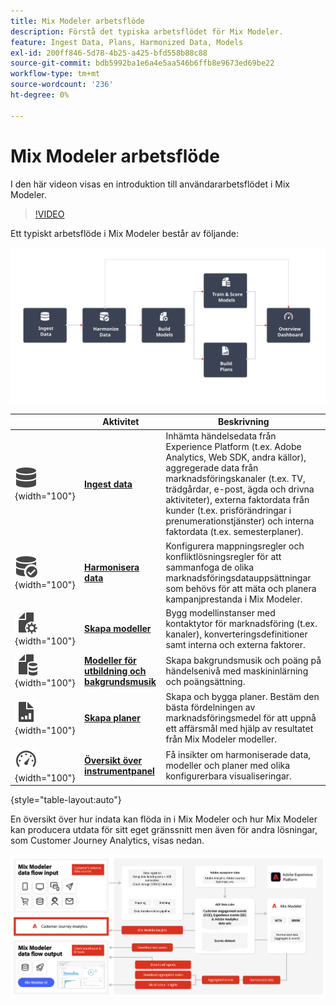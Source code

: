 ```yaml
---
title: Mix Modeler arbetsflöde
description: Förstå det typiska arbetsflödet för Mix Modeler.
feature: Ingest Data, Plans, Harmonized Data, Models
exl-id: 200ff846-5d78-4b25-a425-bfd558b88c88
source-git-commit: bdb5992ba1e6a4e5aa546b6ffb8e9673ed69be22
workflow-type: tm+mt
source-wordcount: '236'
ht-degree: 0%

---
```


# Mix Modeler arbetsflöde

I den här videon visas en introduktion till användararbetsflödet i Mix Modeler.

>[!VIDEO](https://video.tv.adobe.com/v/3424854/?learn=on)


Ett typiskt arbetsflöde i Mix Modeler består av följande:

![Alt-text](/help/assets/ApplicationWorkflow.svg)

|  | Aktivitet | Beskrivning |
|---|---|---|
| ![Data](/help/assets/icons/Data.svg){width="100"} | [**Ingest data**](../ingest-data/overview.md) | Inhämta händelsedata från Experience Platform (t.ex. Adobe Analytics, Web SDK, andra källor), aggregerade data från marknadsföringskanaler (t.ex. TV, trädgårdar, e-post, ägda och drivna aktiviteter), externa faktordata från kunder (t.ex. prisförändringar i prenumerationstjänster) och interna faktordata (t.ex. semesterplaner). |
| ![DataCheck](/help/assets/icons/DataCheck.svg){width="100"} | [**Harmonisera data**](../harmonize-data/overview.md) | Konfigurera mappningsregler och konfliktlösningsregler för att sammanfoga de olika marknadsföringsdatauppsättningar som behövs för att mäta och planera kampanjprestanda i Mix Modeler. |
| ![FileConfig](/help/assets/icons/FileGear.svg){width="100"} | [**Skapa modeller**](../models/overview.md) | Bygg modellinstanser med kontaktytor för marknadsföring (t.ex. kanaler), konverteringsdefinitioner samt interna och externa faktorer. |
| ![FileData](/help/assets/icons/FileData.svg){width="100"} | [**Modeller för utbildning och bakgrundsmusik**](../models/overview.md) | Skapa bakgrundsmusik och poäng på händelsenivå med maskininlärning och poängsättning. |
| ![FileChart](/help/assets/icons/FileChart.svg){width="100"} | [**Skapa planer**](../plans/overview.md) | Skapa och bygga planer. Bestäm den bästa fördelningen av marknadsföringsmedel för att uppnå ett affärsmål med hjälp av resultatet från Mix Modeler modeller. |
| ![Instrumentpanel](/help/assets/icons/Dashboard.svg){width="100"} | [**Översikt över instrumentpanel**](../dashboard/overview.md) | Få insikter om harmoniserade data, modeller och planer med olika konfigurerbara visualiseringar. |

{style="table-layout:auto"}

En översikt över hur indata kan flöda in i Mix Modeler och hur Mix Modeler kan producera utdata för sitt eget gränssnitt men även för andra lösningar, som Customer Journey Analytics, visas nedan.

![Mix Modeler input output data flow](../assets/mm-input-output.png)
<!---
The detailed data-oriented flowchart below illustrates how:

* harmonized data is based on:

  * experience event data (originating from Analytics source connector, collected through Experience Platform SDKs and APIs, ingested through source connectors, or using streaming ingestion),
  * aggregate or summary data from walled gardens (like Facebook, YouTube), traffic sources, or offline advertising data, and 
  * definitions of harmonized fields and dataset rules.

* a model is based on:

  * the conversion and marketing touchpoint definitions resulting from the harmonized data and 
  * non-marketing aggregate or summary data containing internal or external factors.

* mult-touch attribution event scores can potentially be fed back into Experience Platform data lake for use in subsequent model configuration, training and scoring.

![Comprehensive workflow](/help/assets/comprehensive-workflow.svg)

-->
